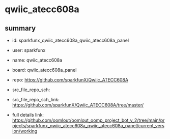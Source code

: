 # qwiic_atecc608a
 
## summary 
* id: sparkfunx_qwiic_atecc608a_qwiic_atecc608a_panel
* user: sparkfunx
* name: qwiic_atecc608a
* board: qwiic_atecc608a_panel
* repo: https://github.com/sparkfunX/Qwiic_ATECC608A



* src_file_repo_sch: 
* src_file_repo_sch_link: https://github.com/sparkfunX/Qwiic_ATECC608A/tree/master/
* full details link: https://github.com/oomlout/oomlout_oomp_project_bot_v_2/tree/main/projects/sparkfunx_qwiic_atecc608a_qwiic_atecc608a_panel/current_version/working  







